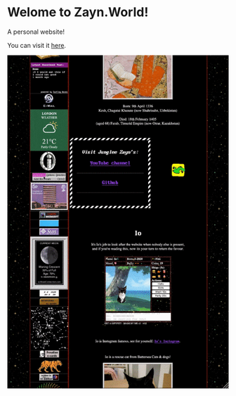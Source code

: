 # Welome to Zayn.World!

A personal website!

You can visit it [here](https://zayn.world).

![website preview](/Images/readme/preview.gif)